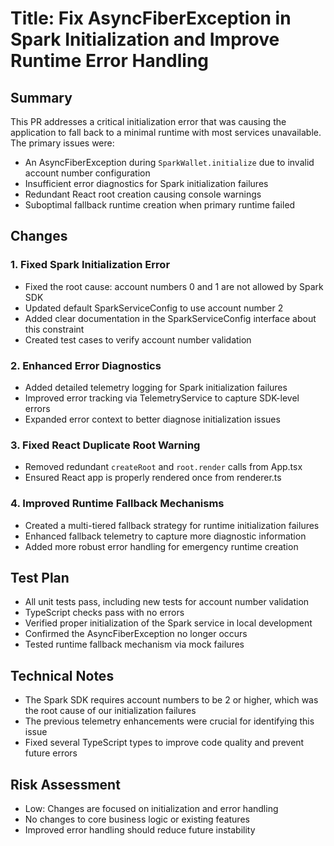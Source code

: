 # Title: Fix AsyncFiberException in Spark Initialization and Improve Runtime Error Handling

## Summary
This PR addresses a critical initialization error that was causing the application to fall back to a minimal runtime with most services unavailable. The primary issues were:

- An AsyncFiberException during `SparkWallet.initialize` due to invalid account number configuration
- Insufficient error diagnostics for Spark initialization failures
- Redundant React root creation causing console warnings
- Suboptimal fallback runtime creation when primary runtime failed

## Changes

### 1. Fixed Spark Initialization Error
- Fixed the root cause: account numbers 0 and 1 are not allowed by Spark SDK
- Updated default SparkServiceConfig to use account number 2
- Added clear documentation in the SparkServiceConfig interface about this constraint
- Created test cases to verify account number validation

### 2. Enhanced Error Diagnostics
- Added detailed telemetry logging for Spark initialization failures
- Improved error tracking via TelemetryService to capture SDK-level errors
- Expanded error context to better diagnose initialization issues

### 3. Fixed React Duplicate Root Warning
- Removed redundant `createRoot` and `root.render` calls from App.tsx
- Ensured React app is properly rendered once from renderer.ts

### 4. Improved Runtime Fallback Mechanisms
- Created a multi-tiered fallback strategy for runtime initialization failures
- Enhanced fallback telemetry to capture more diagnostic information
- Added more robust error handling for emergency runtime creation

## Test Plan
- All unit tests pass, including new tests for account number validation
- TypeScript checks pass with no errors
- Verified proper initialization of the Spark service in local development
- Confirmed the AsyncFiberException no longer occurs
- Tested runtime fallback mechanism via mock failures

## Technical Notes
- The Spark SDK requires account numbers to be 2 or higher, which was the root cause of our initialization failures
- The previous telemetry enhancements were crucial for identifying this issue
- Fixed several TypeScript types to improve code quality and prevent future errors

## Risk Assessment
- Low: Changes are focused on initialization and error handling
- No changes to core business logic or existing features
- Improved error handling should reduce future instability